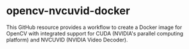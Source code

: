 # opencv-nvcuvid-docker
This GitHub resource provides a workflow to create a Docker image for OpenCV with integrated support for CUDA (NVIDIA's parallel computing platform) and NVCUVID (NVIDIA Video Decoder).
